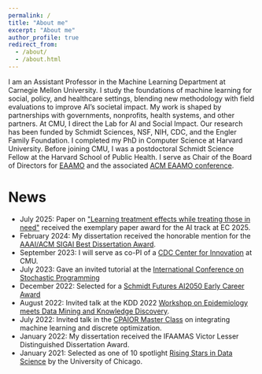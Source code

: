 ```yaml
---
permalink: /
title: "About me"
excerpt: "About me"
author_profile: true
redirect_from: 
  - /about/
  - /about.html
---
```


I am an Assistant Professor in the Machine Learning Department at Carnegie Mellon University. I study the foundations of machine learning for social, policy, and healthcare settings, blending new methodology with field evaluations to improve AI’s societal impact. My work is shaped by partnerships with governments, nonprofits, health systems, and other partners. At CMU, I direct the Lab for AI and Social Impact. Our research has been funded by Schmidt Sciences, NSF, NIH, CDC, and the Engler Family Foundation. I completed my PhD in Computer Science at Harvard University. Before joining CMU, I was a postdoctoral Schmidt Science Fellow at the Harvard School of Public Health. I serve as Chair of the Board of Directors for [EAAMO](https://eaamo.org/) and the associated [ACM EAAMO conference](https://conference.eaamo.org/).

# News
*	July 2025: Paper on ["Learning treatment effects while treating those in need"](https://arxiv.org/abs/2407.07596) received the exemplary paper award for the AI track at EC 2025.
*	February 2024: My dissertation received the honorable mention for the [AAAI/ACM SIGAI Best Dissertation Award](https://aaai.org/about-aaai/aaai-awards/aaai-acm-sigai-doctoral-dissertation-award/).
*	September 2023: I will serve as co-PI of a [CDC Center for Innovation](https://www.cmu.edu/news/stories/archives/2023/september/cdc-selects-delphi-research-group-at-cmu-as-center-for-innovation-in-outbreak-analytics-and-disease) at CMU.
*	July 2023: Gave an invited tutorial at the [International Conference on Stochastic Programming](https://na.eventscloud.com/website/40825/tutorials/)
*	December 2022: Selected for a [Schmidt Futures AI2050 Early Career Award](https://www.schmidtfutures.com/schmidt-futures-announces-first-cohort-of-ai2050-early-career-fellows/)
*   August 2022: Invited talk at the KDD 2022 [Workshop on Epidemiology meets Data Mining
and Knowledge Discovery](https://epidamik.github.io/).
*   July 2022: Invited talk in the [CPAIOR Master Class](https://sites.google.com/usc.edu/cpaior-2022/master_class?authuser=0) on integrating machine learning and discrete optimization.
*   January 2022: My dissertation received the IFAAMAS Victor Lesser Distinguished Dissertation Award.
*   January 2021: Selected as one of 10 spotlight [Rising Stars in Data Science](https://cdac.uchicago.edu/events/risingstars2021) by the University of Chicago.

